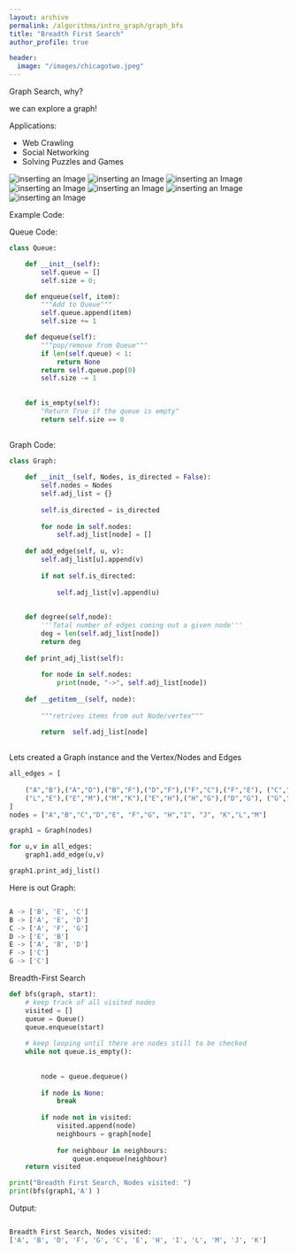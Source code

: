```yaml
---
layout: archive
permalink: /algorithms/intro_graph/graph_bfs
title: "Breadth First Search"
author_profile: true

header:
  image: "/images/chicagotwo.jpeg"
---
```



Graph Search, why?

we can explore a graph!


Applications:

- Web Crawling
- Social Networking
- Solving Puzzles and Games

![inserting an Image](/images/Graphs/bfs/bfs1.jpg)
![inserting an Image](/images/Graphs/bfs/bfs2.jpg)
![inserting an Image](/images/Graphs/bfs/bfs4.jpg)
![inserting an Image](/images/Graphs/bfs/bfs5.jpg)
![inserting an Image](/images/Graphs/bfs/bfs6.jpg)
![inserting an Image](/images/Graphs/bfs/bfs7.jpg)
![inserting an Image](/images/Graphs/bfs/bfs8.jpg)



Example Code:

Queue Code:

```python
class Queue:

    def __init__(self):
        self.queue = []
        self.size = 0;

    def enqueue(self, item):
        """Add to Queue"""
        self.queue.append(item)
        self.size += 1

    def dequeue(self):
        """pop/remove from Queue"""
        if len(self.queue) < 1:
            return None
        return self.queue.pop(0)
        self.size -= 1
    
        
    def is_empty(self):
        "Return True if the queue is empty"
        return self.size == 0
    
```

Graph Code:
```python
class Graph:
    
    def __init__(self, Nodes, is_directed = False):
        self.nodes = Nodes
        self.adj_list = {}
        
        self.is_directed = is_directed
        
        for node in self.nodes:
            self.adj_list[node] = []
            
    def add_edge(self, u, v):
        self.adj_list[u].append(v)
        
        if not self.is_directed:
            
            self.adj_list[v].append(u)
        
    
    def degree(self,node):
        '''Total number of edges coming out a given node'''
        deg = len(self.adj_list[node])
        return deg
    
    def print_adj_list(self):
        
        for node in self.nodes:
            print(node, "->", self.adj_list[node])
    
    def __getitem__(self, node):
        
        """retrives items from out Node/vertex"""
        
        return  self.adj_list[node]
            
```

Lets created a Graph instance and the Vertex/Nodes and Edges

```python
all_edges = [
    
    ("A","B"),("A","D"),("B","F"),("D","F"),("F","C"),("F","E"), ("C","I"), ("I","L"),("L","J"),
    ("L","E"),("E","M"),("M","K"),("E","H"),("H","G"),("D","G"), ("G","E")
]
nodes = ["A","B","C","D","E", "F","G", "H","I", "J", "K","L","M"]

graph1 = Graph(nodes)

for u,v in all_edges:
    graph1.add_edge(u,v)

graph1.print_adj_list()
```

Here is out Graph:

```python

A -> ['B', 'E', 'C']
B -> ['A', 'E', 'D']
C -> ['A', 'F', 'G']
D -> ['E', 'B']
E -> ['A', 'B', 'D']
F -> ['C']
G -> ['C']

```

Breadth-First Search


```python
def bfs(graph, start):
    # keep track of all visited nodes
    visited = []
    queue = Queue()
    queue.enqueue(start)
 
    # keep looping until there are nodes still to be checked
    while not queue.is_empty():
    
    
        node = queue.dequeue()
        
        if node is None:
            break
        
        if node not in visited:
            visited.append(node)
            neighbours = graph[node]
 
            for neighbour in neighbours:
                queue.enqueue(neighbour)
    return visited

print("Breadth First Search, Nodes visited: ")
print(bfs(graph1,'A') )

```


Output:

```python

Breadth First Search, Nodes visited: 
['A', 'B', 'D', 'F', 'G', 'C', 'E', 'H', 'I', 'L', 'M', 'J', 'K']

```

